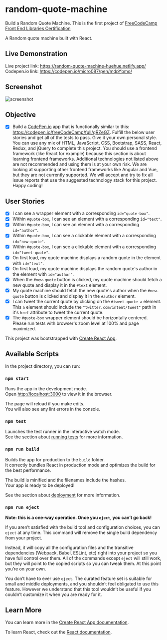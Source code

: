 # random-quote-machine

Build a Random Quote Machine. This is the first project of [FreeCodeCamp Front End Libraries Certification](https://learn.freecodecamp.org/front-end-libraries/front-end-libraries-projects/build-a-random-quote-machine)

A Random quote machine built with React.

## Live Demonstration

Live project link: <https://random-quote-machine-huehue.netlify.app/>
Codepen.io link: <https://codepen.io/micro087/pen/mdpYbmo/>

## Screenshot

![screenshot](https://raw.githubusercontent.com/micro087/random-quote-machine/main/SS.png)

## Objective

- [x] Build a [CodePen.io](https://codepen.io) app that is functionally similar to this: <https://codepen.io/freeCodeCamp/full/qRZeGZ>. Fulfill the below user stories and get all of the tests to pass. Give it your own personal style. You can use any mix of HTML, JavaScript, CSS, Bootstrap, SASS, React, Redux, and jQuery to complete this project. You should use a frontend framework (like React for example) because this section is about learning frontend frameworks. Additional technologies not listed above are not recommended and using them is at your own risk. We are looking at supporting other frontend frameworks like Angular and Vue, but they are not currently supported. We will accept and try to fix all issue reports that use the suggested technology stack for this project. Happy coding!

## User Stories

- [x] I can see a wrapper element with a corresponding `id="quote-box"`.
- [x] Within `#quote-box`, I can see an element with a corresponding `id="text"`.
- [x] Within `#quote-box`, I can see an element with a corresponding `id="author"`.
- [x] Within `#quote-box`, I can see a clickable element with a corresponding `id="new-quote"`.
- [x] Within `#quote-box`, I can see a clickable element with a corresponding `id="tweet-quote"`.
- [x] On first load, my quote machine displays a random quote in the element with `id="text"`.
- [x] On first load, my quote machine displays the random quote's author in the element with `id="author"`.
- [x] When the `#new-quote` button is clicked, my quote machine should fetch a new quote and display it in the `#text` element.
- [x] My quote machine should fetch the new quote's author when the `#new-quote` button is clicked and display it in the `#author` element.
- [x] I can tweet the current quote by clicking on the `#tweet-quote a` element. This `a` element should include the `"twitter.com/intent/tweet"` path in it's `href` attribute to tweet the current quote.
- [x] The `#quote-box` wrapper element should be horizontally centered. Please run tests with browser's zoom level at 100% and page maximized.

This project was bootstrapped with [Create React App](https://github.com/facebook/create-react-app).

## Available Scripts

In the project directory, you can run:

### `npm start`

Runs the app in the development mode.<br>
Open [http://localhost:3000](http://localhost:3000) to view it in the browser.

The page will reload if you make edits.<br>
You will also see any lint errors in the console.

### `npm test`

Launches the test runner in the interactive watch mode.<br>
See the section about [running tests](https://facebook.github.io/create-react-app/docs/running-tests) for more information.

### `npm run build`

Builds the app for production to the `build` folder.<br>
It correctly bundles React in production mode and optimizes the build for the best performance.

The build is minified and the filenames include the hashes.<br>
Your app is ready to be deployed!

See the section about [deployment](https://facebook.github.io/create-react-app/docs/deployment) for more information.

### `npm run eject`

**Note: this is a one-way operation. Once you `eject`, you can’t go back!**

If you aren’t satisfied with the build tool and configuration choices, you can `eject` at any time. This command will remove the single build dependency from your project.

Instead, it will copy all the configuration files and the transitive dependencies (Webpack, Babel, ESLint, etc) right into your project so you have full control over them. All of the commands except `eject` will still work, but they will point to the copied scripts so you can tweak them. At this point you’re on your own.

You don’t have to ever use `eject`. The curated feature set is suitable for small and middle deployments, and you shouldn’t feel obligated to use this feature. However we understand that this tool wouldn’t be useful if you couldn’t customize it when you are ready for it.

## Learn More

You can learn more in the [Create React App documentation](https://facebook.github.io/create-react-app/docs/getting-started).

To learn React, check out the [React documentation](https://reactjs.org/).
